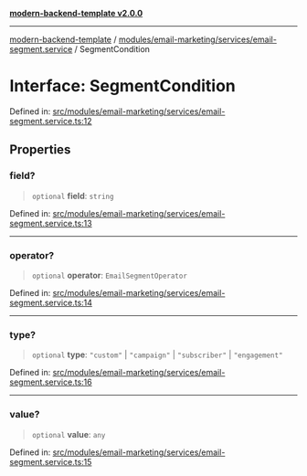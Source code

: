 [**modern-backend-template v2.0.0**](../../../../../README.md)

***

[modern-backend-template](../../../../../modules.md) / [modules/email-marketing/services/email-segment.service](../README.md) / SegmentCondition

# Interface: SegmentCondition

Defined in: [src/modules/email-marketing/services/email-segment.service.ts:12](https://github.com/maemreyo/saas-4cus-nodejs/blob/2a5b3f3aa11335dfa561e80e1feabb8e6084261e/src/modules/email-marketing/services/email-segment.service.ts#L12)

## Properties

### field?

> `optional` **field**: `string`

Defined in: [src/modules/email-marketing/services/email-segment.service.ts:13](https://github.com/maemreyo/saas-4cus-nodejs/blob/2a5b3f3aa11335dfa561e80e1feabb8e6084261e/src/modules/email-marketing/services/email-segment.service.ts#L13)

***

### operator?

> `optional` **operator**: `EmailSegmentOperator`

Defined in: [src/modules/email-marketing/services/email-segment.service.ts:14](https://github.com/maemreyo/saas-4cus-nodejs/blob/2a5b3f3aa11335dfa561e80e1feabb8e6084261e/src/modules/email-marketing/services/email-segment.service.ts#L14)

***

### type?

> `optional` **type**: `"custom"` \| `"campaign"` \| `"subscriber"` \| `"engagement"`

Defined in: [src/modules/email-marketing/services/email-segment.service.ts:16](https://github.com/maemreyo/saas-4cus-nodejs/blob/2a5b3f3aa11335dfa561e80e1feabb8e6084261e/src/modules/email-marketing/services/email-segment.service.ts#L16)

***

### value?

> `optional` **value**: `any`

Defined in: [src/modules/email-marketing/services/email-segment.service.ts:15](https://github.com/maemreyo/saas-4cus-nodejs/blob/2a5b3f3aa11335dfa561e80e1feabb8e6084261e/src/modules/email-marketing/services/email-segment.service.ts#L15)
